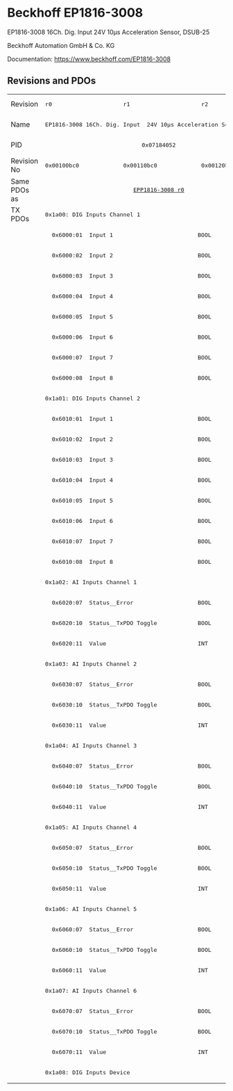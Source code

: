# Beckhoff EP1816-3008

EP1816-3008 16Ch. Dig. Input  24V 10µs Acceleration Sensor, DSUB-25

Beckhoff Automation GmbH & Co. KG

Documentation: <a href="https://www.beckhoff.com/EP1816-3008">https://www.beckhoff.com/EP1816-3008</a>

## Revisions and PDOs
<table>
<tr >
<td class="first">Revision</td>
<td ><pre>r0</pre></td>
<td ><pre>r1</pre></td>
<td ><pre>r2</pre></td>
</tr>
<tr >
<td class="first">Name</td>
<td  colspan=3 align="center"><pre>EP1816-3008 16Ch. Dig. Input  24V 10µs Acceleration Sensor, DSUB-25</pre></td>
</tr>
<tr >
<td class="first">PID</td>
<td  colspan=3 align="center"><pre>0x07184052</pre></td>
</tr>
<tr >
<td class="first">Revision No</td>
<td ><pre>0x00100bc0</pre></td>
<td ><pre>0x00110bc0</pre></td>
<td ><pre>0x00120bc0</pre></td>
</tr>
<tr >
<td class="first">Same PDOs as</td>
<td  colspan=3 align="center"><pre><a href="EPP1816-3008">EPP1816-3008 r0</a></pre></td>
</tr>
<tr class="txpdo pdosection">
<td class="first" rowspan=43 valign=top>TX PDOs</td>
<td colspan=3 align="left"><pre>0x1a00: DIG Inputs Channel 1</pre></td>
<td></td>
</tr>
<tr class="txpdo">
<td class="first" colspan=3 align="left"><pre>  0x6000:01  Input 1                         BOOL</pre></td>
</tr>
<tr class="txpdo">
<td class="first" colspan=3 align="left"><pre>  0x6000:02  Input 2                         BOOL</pre></td>
</tr>
<tr class="txpdo">
<td class="first" colspan=3 align="left"><pre>  0x6000:03  Input 3                         BOOL</pre></td>
</tr>
<tr class="txpdo">
<td class="first" colspan=3 align="left"><pre>  0x6000:04  Input 4                         BOOL</pre></td>
</tr>
<tr class="txpdo">
<td class="first" colspan=3 align="left"><pre>  0x6000:05  Input 5                         BOOL</pre></td>
</tr>
<tr class="txpdo">
<td class="first" colspan=3 align="left"><pre>  0x6000:06  Input 6                         BOOL</pre></td>
</tr>
<tr class="txpdo">
<td class="first" colspan=3 align="left"><pre>  0x6000:07  Input 7                         BOOL</pre></td>
</tr>
<tr class="txpdo">
<td class="first" colspan=3 align="left"><pre>  0x6000:08  Input 8                         BOOL</pre></td>
</tr>
<tr class="txpdo pdosection">
<td class="first" colspan=3 align="left"><pre>0x1a01: DIG Inputs Channel 2</pre></td>
</tr>
<tr class="txpdo">
<td class="first" colspan=3 align="left"><pre>  0x6010:01  Input 1                         BOOL</pre></td>
</tr>
<tr class="txpdo">
<td class="first" colspan=3 align="left"><pre>  0x6010:02  Input 2                         BOOL</pre></td>
</tr>
<tr class="txpdo">
<td class="first" colspan=3 align="left"><pre>  0x6010:03  Input 3                         BOOL</pre></td>
</tr>
<tr class="txpdo">
<td class="first" colspan=3 align="left"><pre>  0x6010:04  Input 4                         BOOL</pre></td>
</tr>
<tr class="txpdo">
<td class="first" colspan=3 align="left"><pre>  0x6010:05  Input 5                         BOOL</pre></td>
</tr>
<tr class="txpdo">
<td class="first" colspan=3 align="left"><pre>  0x6010:06  Input 6                         BOOL</pre></td>
</tr>
<tr class="txpdo">
<td class="first" colspan=3 align="left"><pre>  0x6010:07  Input 7                         BOOL</pre></td>
</tr>
<tr class="txpdo">
<td class="first" colspan=3 align="left"><pre>  0x6010:08  Input 8                         BOOL</pre></td>
</tr>
<tr class="txpdo pdosection">
<td class="first" colspan=3 align="left"><pre>0x1a02: AI Inputs Channel 1</pre></td>
</tr>
<tr class="txpdo">
<td class="first" colspan=3 align="left"><pre>  0x6020:07  Status__Error                   BOOL</pre></td>
</tr>
<tr class="txpdo">
<td class="first" colspan=3 align="left"><pre>  0x6020:10  Status__TxPDO Toggle            BOOL</pre></td>
</tr>
<tr class="txpdo">
<td class="first" colspan=3 align="left"><pre>  0x6020:11  Value                           INT</pre></td>
</tr>
<tr class="txpdo pdosection">
<td class="first" colspan=3 align="left"><pre>0x1a03: AI Inputs Channel 2</pre></td>
</tr>
<tr class="txpdo">
<td class="first" colspan=3 align="left"><pre>  0x6030:07  Status__Error                   BOOL</pre></td>
</tr>
<tr class="txpdo">
<td class="first" colspan=3 align="left"><pre>  0x6030:10  Status__TxPDO Toggle            BOOL</pre></td>
</tr>
<tr class="txpdo">
<td class="first" colspan=3 align="left"><pre>  0x6030:11  Value                           INT</pre></td>
</tr>
<tr class="txpdo pdosection">
<td class="first" colspan=3 align="left"><pre>0x1a04: AI Inputs Channel 3</pre></td>
</tr>
<tr class="txpdo">
<td class="first" colspan=3 align="left"><pre>  0x6040:07  Status__Error                   BOOL</pre></td>
</tr>
<tr class="txpdo">
<td class="first" colspan=3 align="left"><pre>  0x6040:10  Status__TxPDO Toggle            BOOL</pre></td>
</tr>
<tr class="txpdo">
<td class="first" colspan=3 align="left"><pre>  0x6040:11  Value                           INT</pre></td>
</tr>
<tr class="txpdo pdosection">
<td class="first" colspan=3 align="left"><pre>0x1a05: AI Inputs Channel 4</pre></td>
</tr>
<tr class="txpdo">
<td class="first" colspan=3 align="left"><pre>  0x6050:07  Status__Error                   BOOL</pre></td>
</tr>
<tr class="txpdo">
<td class="first" colspan=3 align="left"><pre>  0x6050:10  Status__TxPDO Toggle            BOOL</pre></td>
</tr>
<tr class="txpdo">
<td class="first" colspan=3 align="left"><pre>  0x6050:11  Value                           INT</pre></td>
</tr>
<tr class="txpdo pdosection">
<td class="first" colspan=3 align="left"><pre>0x1a06: AI Inputs Channel 5</pre></td>
</tr>
<tr class="txpdo">
<td class="first" colspan=3 align="left"><pre>  0x6060:07  Status__Error                   BOOL</pre></td>
</tr>
<tr class="txpdo">
<td class="first" colspan=3 align="left"><pre>  0x6060:10  Status__TxPDO Toggle            BOOL</pre></td>
</tr>
<tr class="txpdo">
<td class="first" colspan=3 align="left"><pre>  0x6060:11  Value                           INT</pre></td>
</tr>
<tr class="txpdo pdosection">
<td class="first" colspan=3 align="left"><pre>0x1a07: AI Inputs Channel 6</pre></td>
</tr>
<tr class="txpdo">
<td class="first" colspan=3 align="left"><pre>  0x6070:07  Status__Error                   BOOL</pre></td>
</tr>
<tr class="txpdo">
<td class="first" colspan=3 align="left"><pre>  0x6070:10  Status__TxPDO Toggle            BOOL</pre></td>
</tr>
<tr class="txpdo">
<td class="first" colspan=3 align="left"><pre>  0x6070:11  Value                           INT</pre></td>
</tr>
<tr class="txpdo pdosection">
<td class="first" colspan=3 align="left"><pre>0x1a08: DIG Inputs Device</pre></td>
</tr>
</table>
